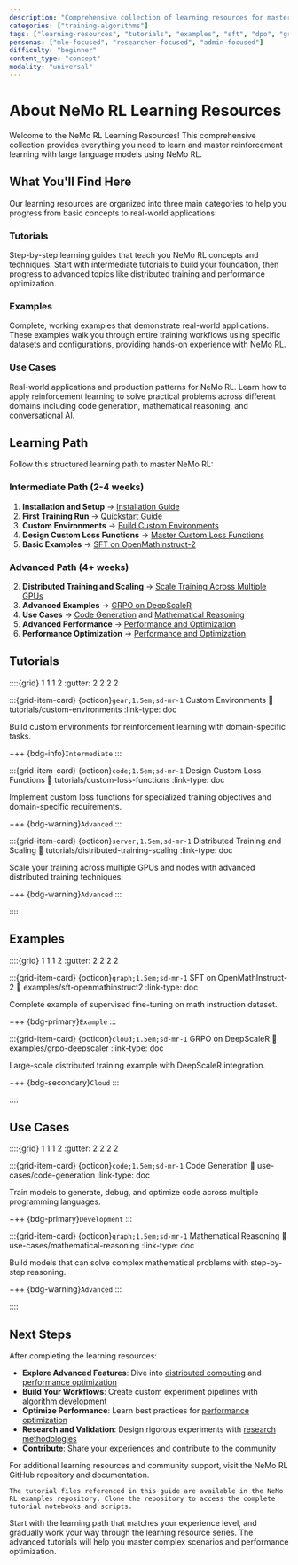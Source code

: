 ```yaml
---
description: "Comprehensive collection of learning resources for mastering reinforcement learning with large language models using NeMo RL"
categories: ["training-algorithms"]
tags: ["learning-resources", "tutorials", "examples", "sft", "dpo", "grpo", "reinforcement-learning", "training-execution"]
personas: ["mle-focused", "researcher-focused", "admin-focused"]
difficulty: "beginner"
content_type: "concept"
modality: "universal"
---
```


# About NeMo RL Learning Resources

Welcome to the NeMo RL Learning Resources! This comprehensive collection provides everything you need to learn and master reinforcement learning with large language models using NeMo RL.

## What You'll Find Here

Our learning resources are organized into three main categories to help you progress from basic concepts to real-world applications:

### **Tutorials** 
Step-by-step learning guides that teach you NeMo RL concepts and techniques. Start with intermediate tutorials to build your foundation, then progress to advanced topics like distributed training and performance optimization.

### **Examples**
Complete, working examples that demonstrate real-world applications. These examples walk you through entire training workflows using specific datasets and configurations, providing hands-on experience with NeMo RL.

### **Use Cases**
Real-world applications and production patterns for NeMo RL. Learn how to apply reinforcement learning to solve practical problems across different domains including code generation, mathematical reasoning, and conversational AI.

## Learning Path

Follow this structured learning path to master NeMo RL:

### **Intermediate Path** (2-4 weeks)
1. **Installation and Setup** → [Installation Guide](../get-started/installation)
2. **First Training Run** → [Quickstart Guide](../get-started/quickstart)
3. **Custom Environments** → [Build Custom Environments](tutorials/custom-environments)
4. **Design Custom Loss Functions** → [Master Custom Loss Functions](tutorials/custom-loss-functions)
5. **Basic Examples** → [SFT on OpenMathInstruct-2](examples/sft-openmathinstruct2)

### **Advanced Path** (4+ weeks)

2. **Distributed Training and Scaling** → [Scale Training Across Multiple GPUs](tutorials/distributed-training-scaling)
3. **Advanced Examples** → [GRPO on DeepScaleR](examples/grpo-deepscaler)
4. **Use Cases** → [Code Generation](use-cases/code-generation) and [Mathematical Reasoning](use-cases/mathematical-reasoning)
5. **Advanced Performance** → [Performance and Optimization](../advanced/performance/index)
6. **Performance Optimization** → [Performance and Optimization](../advanced/performance/index)

## Tutorials

::::{grid} 1 1 1 2
:gutter: 2 2 2 2



:::{grid-item-card} {octicon}`gear;1.5em;sd-mr-1` Custom Environments
:link: tutorials/custom-environments
:link-type: doc

Build custom environments for reinforcement learning with domain-specific tasks.

+++
{bdg-info}`Intermediate`
:::

:::{grid-item-card} {octicon}`code;1.5em;sd-mr-1` Design Custom Loss Functions
:link: tutorials/custom-loss-functions
:link-type: doc

Implement custom loss functions for specialized training objectives and domain-specific requirements.

+++
{bdg-warning}`Advanced`
:::

:::{grid-item-card} {octicon}`server;1.5em;sd-mr-1` Distributed Training and Scaling
:link: tutorials/distributed-training-scaling
:link-type: doc

Scale your training across multiple GPUs and nodes with advanced distributed training techniques.

+++
{bdg-warning}`Advanced`
:::

::::

## Examples

::::{grid} 1 1 1 2
:gutter: 2 2 2 2

:::{grid-item-card} {octicon}`graph;1.5em;sd-mr-1` SFT on OpenMathInstruct-2
:link: examples/sft-openmathinstruct2
:link-type: doc

Complete example of supervised fine-tuning on math instruction dataset.

+++
{bdg-primary}`Example`
:::

:::{grid-item-card} {octicon}`cloud;1.5em;sd-mr-1` GRPO on DeepScaleR
:link: examples/grpo-deepscaler
:link-type: doc

Large-scale distributed training example with DeepScaleR integration.

+++
{bdg-secondary}`Cloud`
:::





::::

## Use Cases

::::{grid} 1 1 1 2
:gutter: 2 2 2 2

:::{grid-item-card} {octicon}`code;1.5em;sd-mr-1` Code Generation
:link: use-cases/code-generation
:link-type: doc

Train models to generate, debug, and optimize code across multiple programming languages.

+++
{bdg-primary}`Development`
:::

:::{grid-item-card} {octicon}`graph;1.5em;sd-mr-1` Mathematical Reasoning
:link: use-cases/mathematical-reasoning
:link-type: doc

Build models that can solve complex mathematical problems with step-by-step reasoning.

+++
{bdg-warning}`Advanced`
:::

::::





## Next Steps

After completing the learning resources:

- **Explore Advanced Features**: Dive into [distributed computing](../advanced/performance/distributed-training) and [performance optimization](../advanced/performance/memory-optimization)
- **Build Your Workflows**: Create custom experiment pipelines with [algorithm development](../advanced/algorithm-development/index)
- **Optimize Performance**: Learn best practices for [performance optimization](../advanced/performance/index)
- **Research and Validation**: Design rigorous experiments with [research methodologies](../advanced/research/index)
- **Contribute**: Share your experiences and contribute to the community

For additional learning resources and community support, visit the NeMo RL GitHub repository and documentation.

```{note}
The tutorial files referenced in this guide are available in the NeMo RL examples repository. Clone the repository to access the complete tutorial notebooks and scripts.
```

Start with the learning path that matches your experience level, and gradually work your way through the learning resource series. The advanced tutorials will help you master complex scenarios and performance optimization.
